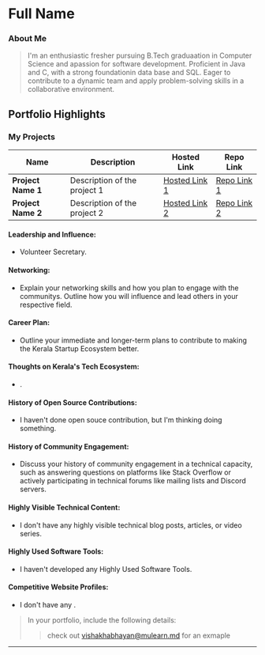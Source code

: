 
# Full Name 

### About Me

> I'm an enthusiastic fresher pursuing B.Tech graduaation in Computer Science and apassion for software development. Proficient in Java and C, with a strong foundationin data base and SQL. Eager to contribute to a dynamic team and apply problem-solving skills in a collaborative environment.


## Portfolio Highlights
 
### My Projects

| Name                | Description                                                               | Hosted Link                              | Repo Link                                                      |
|---------------------|---------------------------------------------------------------------------|------------------------------------------|----------------------------------------------------------------|
| **Project Name 1**  | Description of the project 1                                              | [Hosted Link 1](https://example.com)    | [Repo Link 1](https://github.com/username/project1)             |
| **Project Name 2**  | Description of the project 2                                              | [Hosted Link 2](https://example.com)    | [Repo Link 2](https://github.com/username/project2)             |

#### Leadership and Influence:

- Volunteer Secretary.

#### Networking:

- Explain your networking skills and how you plan to engage with the communitys. Outline how you will influence and lead others in your respective field.

#### Career Plan:

- Outline your immediate and longer-term plans to contribute to making the Kerala Startup Ecosystem better.

#### Thoughts on Kerala's Tech Ecosystem:

- .

#### History of Open Source Contributions:

- I haven't done open souce contribution, but I'm thinking doing something.

#### History of Community Engagement:

-  Discuss your history of community engagement in a technical capacity, such as answering questions on platforms like Stack Overflow or actively participating in technical forums like mailing lists and Discord servers.

#### Highly Visible Technical Content:

- I don't have any highly visible technical blog posts, articles, or video series.

#### Highly Used Software Tools:

- I haven't developed any Highly Used Software Tools.

#### Competitive Website Profiles:

- I don't have any .



> In your portfolio, include the following details:
>> check out [vishakhabhayan@mulearn.md](./profiles/vishakhabhayan@mulearn.md) for an exmaple

---
